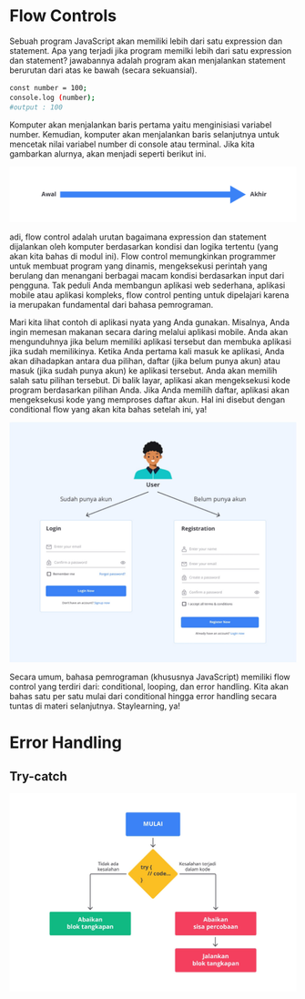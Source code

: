 # Flow Controls

Sebuah program JavaScript akan memiliki lebih dari satu expression dan statement. Apa yang terjadi jika program memilki lebih dari satu expression dan statement? jawabannya adalah program akan menjalankan statement berurutan dari atas ke bawah (secara sekuansial).

```bash
const number = 100;
console.log (number);
#output : 100
```

Komputer akan menjalankan baris pertama yaitu menginisiasi variabel number. Kemudian, komputer akan menjalankan baris selanjutnya untuk mencetak nilai variabel number di console atau terminal. Jika kita gambarkan alurnya, akan menjadi seperti berikut ini.

![alt text](image.png)

adi, flow control adalah urutan bagaimana expression dan statement dijalankan oleh komputer berdasarkan kondisi dan logika tertentu (yang akan kita bahas di modul ini). Flow control memungkinkan programmer untuk membuat program yang dinamis, mengeksekusi perintah yang berulang dan menangani berbagai macam kondisi berdasarkan input dari pengguna. Tak peduli Anda membangun aplikasi web sederhana, aplikasi mobile atau aplikasi kompleks, flow control penting untuk dipelajari karena ia merupakan fundamental dari bahasa pemrograman.

Mari kita lihat contoh di aplikasi nyata yang Anda gunakan. Misalnya, Anda ingin memesan makanan secara daring melalui aplikasi mobile. Anda akan mengunduhnya jika belum memiliki aplikasi tersebut dan membuka aplikasi jika sudah memilikinya. Ketika Anda pertama kali masuk ke aplikasi, Anda akan dihadapkan antara dua pilihan, daftar (jika belum punya akun) atau masuk (jika sudah punya akun) ke aplikasi tersebut. Anda akan memilih salah satu pilihan tersebut. Di balik layar, aplikasi akan mengeksekusi kode program berdasarkan pilihan Anda. Jika Anda memilih daftar, aplikasi akan mengeksekusi kode yang memproses daftar akun. Hal ini disebut dengan conditional flow yang akan kita bahas setelah ini, ya!

![alt text](image-1.png)

Secara umum, bahasa pemrograman (khususnya JavaScript) memiliki flow control yang terdiri dari: conditional, looping, dan error handling. Kita akan bahas satu per satu mulai dari conditional hingga error handling secara tuntas di materi selanjutnya. Staylearning, ya!

# Error Handling

## Try-catch

![alt text](image-5.png)
